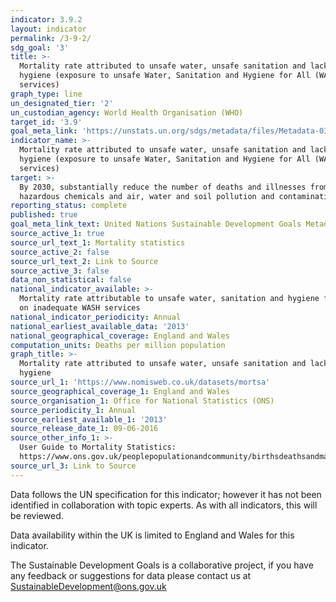```yaml
---
indicator: 3.9.2
layout: indicator
permalink: /3-9-2/
sdg_goal: '3'
title: >-
  Mortality rate attributed to unsafe water, unsafe sanitation and lack of
  hygiene (exposure to unsafe Water, Sanitation and Hygiene for All (WASH)
  services)
graph_type: line
un_designated_tier: '2'
un_custodian_agency: World Health Organisation (WHO)
target_id: '3.9'
goal_meta_link: 'https://unstats.un.org/sdgs/metadata/files/Metadata-03-09-02.pdf'
indicator_name: >-
  Mortality rate attributed to unsafe water, unsafe sanitation and lack of
  hygiene (exposure to unsafe Water, Sanitation and Hygiene for All (WASH)
  services)
target: >-
  By 2030, substantially reduce the number of deaths and illnesses from
  hazardous chemicals and air, water and soil pollution and contamination
reporting_status: complete
published: true
goal_meta_link_text: United Nations Sustainable Development Goals Metadata (pdf 214kB)
source_active_1: true
source_url_text_1: Mortality statistics
source_active_2: false
source_url_text_2: Link to Source
source_active_3: false
data_non_statistical: false
national_indicator_available: >-
  Mortality rate attributable to unsafe water, sanitation and hygiene focusing
  on inadequate WASH services
national_indicator_periodicity: Annual
national_earliest_available_data: '2013'
national_geographical_coverage: England and Wales
computation_units: Deaths per million population
graph_title: >-
  Mortality rate attributed to unsafe water, unsafe sanitation and lack of
  hygiene
source_url_1: 'https://www.nomisweb.co.uk/datasets/mortsa'
source_geographical_coverage_1: England and Wales
source_organisation_1: Office for National Statistics (ONS)
source_periodicity_1: Annual
source_earliest_available_1: '2013'
source_release_date_1: 09-06-2016
source_other_info_1: >-
  User Guide to Mortality Statistics:
  https://www.ons.gov.uk/peoplepopulationandcommunity/birthsdeathsandmarriages/deaths/methodologies/userguidetomortalitystatistics
source_url_3: Link to Source
---
```

Data follows the UN specification for this indicator; however it has not been identified in collaboration with topic experts. As with all indicators, this will be reviewed.

Data availability within the UK is limited to England and Wales for this indicator.

The Sustainable Development Goals is a collaborative project, if you have any feedback or suggestions for data please contact us at <SustainableDevelopment@ons.gov.uk>  
